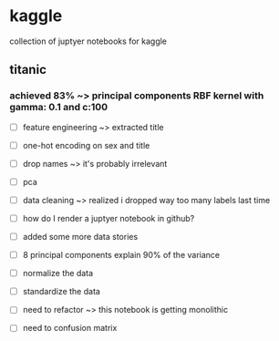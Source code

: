 # kaggle
collection of juptyer notebooks for kaggle
## titanic
### achieved 83% ~> principal components RBF kernel with gamma: 0.1 and c:100
- [ ] feature engineering ~> extracted title
- [ ] one-hot encoding on sex and title
- [ ] drop names ~> it's probably irrelevant
- [ ] pca
- [ ] data cleaning ~> realized i dropped way too many labels last time
- [ ] how do I render a juptyer notebook in github?
- [ ] added some more data stories
- [ ] 8 principal components explain 90% of the variance
- [ ] normalize the data
- [ ] standardize the data
- [ ] need to refactor ~> this notebook is getting monolithic
- [ ] need to confusion matrix

